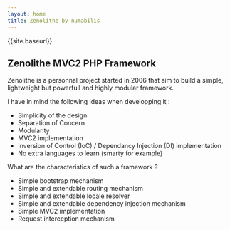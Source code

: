 ```yaml
---
layout: home
title: Zenolithe by numabilis
---
```

{{site.baseurl}}
<h2><a id="zenolithe-mvc2-php-framework" class="anchor" href="#zenolithe-mvc2-php-framework" aria-hidden="true"><span class="octicon octicon-link"></span></a>Zenolithe MVC2 PHP Framework</h2>

<p>Zenolithe is a personnal project started in 2006 that aim to build a simple, lightweight but powerfull and highly modular framework.</p>

<p>I have in mind the following ideas when developping it :</p>

<ul>
<li>Simplicity of the design</li>
<li>Separation of Concern</li>
<li>Modularity</li>
<li>MVC2 implementation</li>
<li>Inversion of Control (IoC) / Dependancy Injection (DI) implementation</li>
<li>No extra languages to learn (smarty for example)</li>
</ul>

<p>What are the characteristics of such a framework ?</p>

<ul>
<li>Simple bootstrap mechanism</li>
<li>Simple and extendable routing mechanism</li>
<li>Simple and extendable locale resolver</li>
<li>Simple and extendable dependency injection mechanism</li>
<li>Simple MVC2 implementation</li>
<li>Request interception mechanism</li>
</ul>

